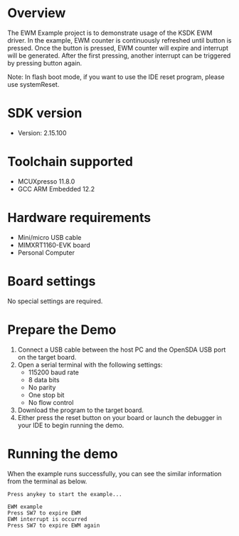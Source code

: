 Overview
========
The EWM Example project is to demonstrate usage of the KSDK EWM driver.
In the example, EWM counter is continuously refreshed until button is pressed.
Once the button is pressed, EWM counter will expire and interrupt will be generated.
After the first pressing, another interrupt can be triggered by pressing button again.

Note: In flash boot mode, if you want to use the IDE reset program, please use systemReset.

SDK version
===========
- Version: 2.15.100

Toolchain supported
===================
- MCUXpresso  11.8.0
- GCC ARM Embedded  12.2

Hardware requirements
=====================
- Mini/micro USB cable
- MIMXRT1160-EVK board
- Personal Computer

Board settings
==============
No special settings are required.

Prepare the Demo
================
1.  Connect a USB cable between the host PC and the OpenSDA USB port on the target board. 
2.  Open a serial terminal with the following settings:
    - 115200 baud rate
    - 8 data bits
    - No parity
    - One stop bit
    - No flow control
3.  Download the program to the target board.
4.  Either press the reset button on your board or launch the debugger in your IDE to begin running the demo.

Running the demo
================

When the example runs successfully, you can see the similar information from the terminal as below.

~~~~~~~~~~~~~~~~~~~~~
Press anykey to start the example...

EWM example
Press SW7 to expire EWM
EWM interrupt is occurred
Press SW7 to expire EWM again
~~~~~~~~~~~~~~~~~~~~~

